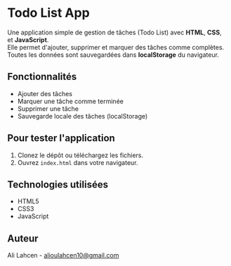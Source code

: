# Todo List App

Une application simple de gestion de tâches (Todo List) avec **HTML**, **CSS**, et **JavaScript**.  
Elle permet d'ajouter, supprimer et marquer des tâches comme complètes. Toutes les données sont sauvegardées dans **localStorage** du navigateur.

## Fonctionnalités
- Ajouter des tâches
- Marquer une tâche comme terminée
- Supprimer une tâche
- Sauvegarde locale des tâches (localStorage)

## Pour tester l'application
1. Clonez le dépôt ou téléchargez les fichiers.
2. Ouvrez `index.html` dans votre navigateur.

## Technologies utilisées
- HTML5
- CSS3
- JavaScript

## Auteur
Ali Lahcen - [alioulahcen10@gmail.com](mailto:alioulahcen10@gmail.com)
